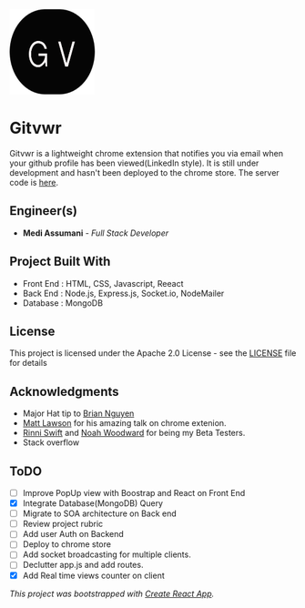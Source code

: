 
<img src= "src/logo.png" width = 150 height = 150></img>

# Gitvwr

Gitvwr is a lightweight chrome extension that notifies you via email when your github profile has been viewed(LinkedIn style). It is still under development and hasn't been deployed to the chrome store. The server code is <a href="https://github.com/MediBoss/GitviewrServer">here</a>.

## Engineer(s)

* **Medi Assumani** - *Full Stack Developer*

## Project Built With

* Front End : HTML, CSS, Javascript, Reeact
* Back End : Node.js, Express.js, Socket.io, NodeMailer
* Database : MongoDB

## License

This project is licensed under the Apache 2.0 License - see the <a href="https://github.com/MediBoss/Lofti/blob/master/LICENSE">LICENSE</a> file for details

## Acknowledgments

* Major Hat tip to <a href="https://github.com/bnguyen212">Brian Nguyen</a>
* <a href="https://github.com/matthewlawson">Matt Lawson</a> for his amazing talk on chrome extenion.
* <a href="https://github.com/RinniSwift">Rinni Swift</a> and <a href="https://github.com/woodward4422">Noah Woodward</a> for being my Beta Testers.
* Stack overflow

## ToDO

- [ ] Improve PopUp view with Boostrap and React on Front End
- [x] Integrate Database(MongoDB) Query
- [ ] Migrate to SOA architecture on Back end
- [ ] Review project rubric
- [ ] Add user Auth on Backend
- [ ] Deploy to chrome store
- [ ] Add socket broadcasting for multiple clients.
- [ ] Declutter app.js and add routes.
- [x] Add Real time views counter on client 

<i>This project was bootstrapped with [Create React App](https://github.com/facebook/create-react-app).</i>
